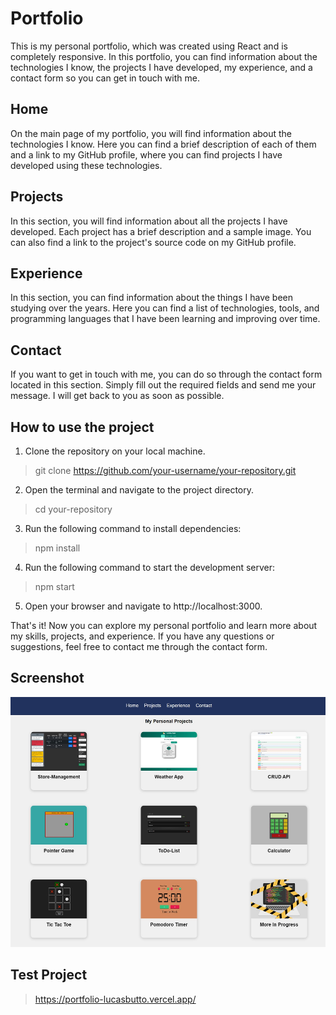 # Portfolio

This is my personal portfolio, which was created using React and is completely responsive. In this portfolio, you can find information about the technologies I know, the projects I have developed, my experience, and a contact form so you can get in touch with me.

## Home

On the main page of my portfolio, you will find information about the technologies I know. Here you can find a brief description of each of them and a link to my GitHub profile, where you can find projects I have developed using these technologies.

## Projects

In this section, you will find information about all the projects I have developed. Each project has a brief description and a sample image. You can also find a link to the project's source code on my GitHub profile.

## Experience

In this section, you can find information about the things I have been studying over the years. Here you can find a list of technologies, tools, and programming languages that I have been learning and improving over time.

## Contact

If you want to get in touch with me, you can do so through the contact form located in this section. Simply fill out the required fields and send me your message. I will get back to you as soon as possible.

## How to use the project

1. Clone the repository on your local machine.
> git clone https://github.com/your-username/your-repository.git
2. Open the terminal and navigate to the project directory.
> cd your-repository
3. Run the following command to install dependencies:
> npm install
4. Run the following command to start the development server:
> npm start
5. Open your browser and navigate to http://localhost:3000.

That's it! Now you can explore my personal portfolio and learn more about my skills, projects, and experience. If you have any questions or suggestions, feel free to contact me through the contact form.

## Screenshot

<p align="center">
    <img src='./src/img/proj.jpg' width="600" height="400">
</p>

## Test Project

> https://portfolio-lucasbutto.vercel.app/
